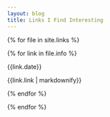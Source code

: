 ```yaml
---
layout: blog
title: Links I Find Interesting
---
```


{% for file in site.links %}

  {% for link in file.info %}

{{link.date}}
    
{{link.link | markdownify}}
    
  {% endfor %}

{% endfor %}


